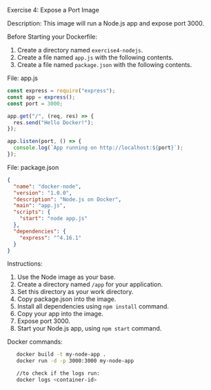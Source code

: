 Exercise 4: Expose a Port Image

Description: This image will run a Node.js app and expose port 3000.

Before Starting your Dockerfile:

1. Create a directory named `exercise4-nodejs`.
2. Create a file named `app.js` with the following contents.
3. Create a file named `package.json` with the following contents.

File: app.js

```javascript
const express = require("express");
const app = express();
const port = 3000;

app.get("/", (req, res) => {
  res.send("Hello Docker!");
});

app.listen(port, () => {
  console.log(`App running on http://localhost:${port}`);
});
```

File: package.json

```json
{
  "name": "docker-node",
  "version": "1.0.0",
  "description": "Node.js on Docker",
  "main": "app.js",
  "scripts": {
    "start": "node app.js"
  },
  "dependencies": {
    "express": "^4.16.1"
  }
}
```

Instructions:

1. Use the Node image as your base.
2. Create a directory named `/app` for your application.
3. Set this directory as your work directory.
4. Copy package.json into the image.
5. Install all dependencies using `npm install` command.
6. Copy your app into the image.
7. Expose port 3000.
8. Start your Node.js app, using `npm start` command.

Docker commands:

```bash
   docker build -t my-node-app .
   docker run -d -p 3000:3000 my-node-app

   //to check if the logs run:
   docker logs <container-id>
```
